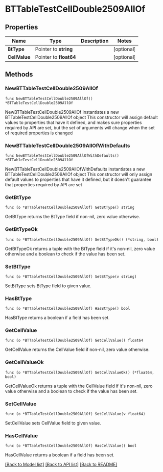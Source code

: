 # BTTableTestCellDouble2509AllOf

## Properties

Name | Type | Description | Notes
------------ | ------------- | ------------- | -------------
**BtType** | Pointer to **string** |  | [optional] 
**CellValue** | Pointer to **float64** |  | [optional] 

## Methods

### NewBTTableTestCellDouble2509AllOf

`func NewBTTableTestCellDouble2509AllOf() *BTTableTestCellDouble2509AllOf`

NewBTTableTestCellDouble2509AllOf instantiates a new BTTableTestCellDouble2509AllOf object
This constructor will assign default values to properties that have it defined,
and makes sure properties required by API are set, but the set of arguments
will change when the set of required properties is changed

### NewBTTableTestCellDouble2509AllOfWithDefaults

`func NewBTTableTestCellDouble2509AllOfWithDefaults() *BTTableTestCellDouble2509AllOf`

NewBTTableTestCellDouble2509AllOfWithDefaults instantiates a new BTTableTestCellDouble2509AllOf object
This constructor will only assign default values to properties that have it defined,
but it doesn't guarantee that properties required by API are set

### GetBtType

`func (o *BTTableTestCellDouble2509AllOf) GetBtType() string`

GetBtType returns the BtType field if non-nil, zero value otherwise.

### GetBtTypeOk

`func (o *BTTableTestCellDouble2509AllOf) GetBtTypeOk() (*string, bool)`

GetBtTypeOk returns a tuple with the BtType field if it's non-nil, zero value otherwise
and a boolean to check if the value has been set.

### SetBtType

`func (o *BTTableTestCellDouble2509AllOf) SetBtType(v string)`

SetBtType sets BtType field to given value.

### HasBtType

`func (o *BTTableTestCellDouble2509AllOf) HasBtType() bool`

HasBtType returns a boolean if a field has been set.

### GetCellValue

`func (o *BTTableTestCellDouble2509AllOf) GetCellValue() float64`

GetCellValue returns the CellValue field if non-nil, zero value otherwise.

### GetCellValueOk

`func (o *BTTableTestCellDouble2509AllOf) GetCellValueOk() (*float64, bool)`

GetCellValueOk returns a tuple with the CellValue field if it's non-nil, zero value otherwise
and a boolean to check if the value has been set.

### SetCellValue

`func (o *BTTableTestCellDouble2509AllOf) SetCellValue(v float64)`

SetCellValue sets CellValue field to given value.

### HasCellValue

`func (o *BTTableTestCellDouble2509AllOf) HasCellValue() bool`

HasCellValue returns a boolean if a field has been set.


[[Back to Model list]](../README.md#documentation-for-models) [[Back to API list]](../README.md#documentation-for-api-endpoints) [[Back to README]](../README.md)


